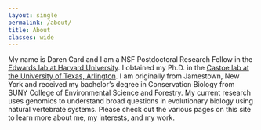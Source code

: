 ```yaml
---
layout: single
permalink: /about/
title: About
classes: wide
---
```


My name is Daren Card and I am a NSF Postdoctoral Research Fellow in the [Edwards lab at Harvard University](https://edwards.oeb.harvard.edu/). I obtained my Ph.D. in the [Castoe lab at the University of Texas, Arlington](http://www.snakegenomics.org/CastoeLab/Castoe_Lab_Home.html). I am originally from Jamestown, New York and received my bachelor’s degree in Conservation Biology from SUNY College of Environmental Science and Forestry. My current research uses genomics to understand broad questions in evolutionary biology using natural vertebrate systems. Please check out the various pages on this site to learn more about me, my interests, and my work.
